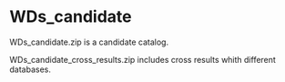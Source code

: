# WDs_candidate
WDs_candidate.zip is a  candidate catalog.  

WDs_candidate_cross_results.zip includes cross results whith different databases.
